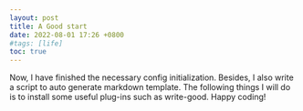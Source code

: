 ```yaml
---
layout: post
title: A Good start
date: 2022-08-01 17:26 +0800
#tags: [life]
toc: true
---
```

Now, I have finished the necessary config initialization. Besides, I also write a script to auto generate markdown template. The following things I will do is to install some useful plug-ins such as write-good.
Happy coding!
